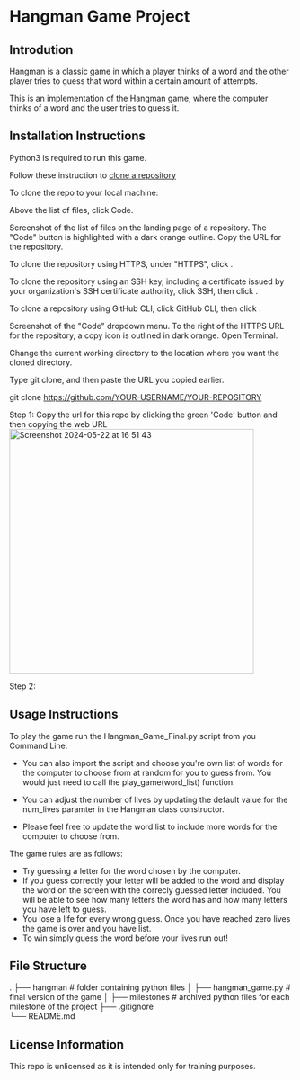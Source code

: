 # Hangman Game Project

## Introdution
Hangman is a classic game in which a player thinks of a word and the other player tries to guess that word within a certain amount of attempts.

This is an implementation of the Hangman game, where the computer thinks of a word and the user tries to guess it. 

## Installation Instructions
Python3 is required to run this game.

Follow these instruction to [clone a repository](https://docs.github.com/en/repositories/creating-and-managing-repositories/cloning-a-repository#cloning-a-repository)



To clone the repo to your local machine:

Above the list of files, click  Code.

Screenshot of the list of files on the landing page of a repository. The "Code" button is highlighted with a dark orange outline.
Copy the URL for the repository.

To clone the repository using HTTPS, under "HTTPS", click .

To clone the repository using an SSH key, including a certificate issued by your organization's SSH certificate authority, click SSH, then click .

To clone a repository using GitHub CLI, click GitHub CLI, then click .

Screenshot of the "Code" dropdown menu. To the right of the HTTPS URL for the repository, a copy icon is outlined in dark orange.
Open Terminal.

Change the current working directory to the location where you want the cloned directory.

Type git clone, and then paste the URL you copied earlier.

git clone https://github.com/YOUR-USERNAME/YOUR-REPOSITORY

Step 1:
Copy the url for this repo by clicking the green 'Code' button and then copying the web URL
<img width="435" alt="Screenshot 2024-05-22 at 16 51 43" src="https://github.com/gilesncwilliams/hangman_project/assets/150936411/c7bfb5c8-5e74-4b00-818b-c3ac5d687eb4">

Step 2:


## Usage Instructions

To play the game run the Hangman_Game_Final.py script from you Command Line.

- You can also import the script and choose you're own list of words for the computer to choose from at random for you to guess from. You would just need to call the play_game(word_list) function.

- You can adjust the number of lives by updating the default value for the num_lives paramter in the Hangman class constructor.
  
- Please feel free to update the word list to include more words for the computer to choose from.

The game rules are as follows:
- Try guessing a letter for the word chosen by the computer.
- If you guess correctly your letter will be added to the word and display the word on the screen with the correcly guessed letter included. You will be able to see how many letters the word has and how many letters you have left to guess.
- You lose a life for every wrong guess. Once you have reached zero lives the game is over and you have list.
- To win simply guess the word before your lives run out!
 
## File Structure

.
├── hangman                 # folder containing python files
│   ├── hangman_game.py     # final version of the game
│   ├── milestones          # archived python files for each milestone of the project 
├── .gitignore                  
└── README.md


## License Information
This repo is unlicensed as it is intended only for training purposes.
